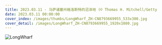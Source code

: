 ```yaml
---
title: 2023.03.11 - 马萨诸塞州格洛斯特的沼泽地 (© Thomas H. Mitchell/Getty Images)
date: 2023.03.11 00:00:00
cover_index: /images/thumbs/LongWharf_ZH-CN8793669955_533x300.jpg
cover_detail: /images/LongWharf_ZH-CN8793669955_1920x1080.jpg
---
```


![LongWharf](/images/LongWharf_ZH-CN8793669955_1920x1080.jpg)
